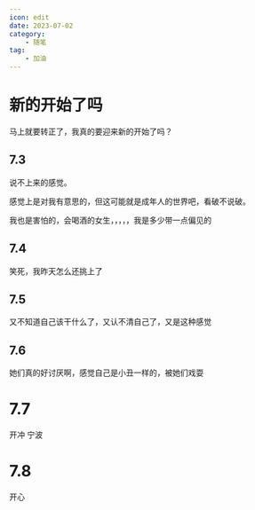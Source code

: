 ```yaml
---
icon: edit
date: 2023-07-02
category:
    - 随笔
tag:
    - 加油
---
```


# 新的开始了吗

马上就要转正了，我真的要迎来新的开始了吗？

## 7.3

说不上来的感觉。

感觉上是对我有意思的，但这可能就是成年人的世界吧，看破不说破。

我也是害怕的，会喝酒的女生，，，，，我是多少带一点偏见的

## 7.4

笑死，我昨天怎么还挑上了

## 7.5

又不知道自己该干什么了，又认不清自己了，又是这种感觉

## 7.6

她们真的好讨厌啊，感觉自己是小丑一样的，被她们戏耍

# 7.7
开冲 宁波

# 7.8
开心